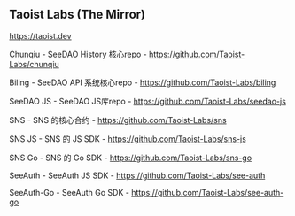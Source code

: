 ## Taoist Labs (The Mirror)

https://taoist.dev

<!--

**Here are some ideas to get you started:**

🙋‍♀️ A short introduction - what is your organization all about?
🌈 Contribution guidelines - how can the community get involved?
👩‍💻 Useful resources - where can the community find your docs? Is there anything else the community should know?
🍿 Fun facts - what does your team eat for breakfast?
🧙 Remember, you can do mighty things with the power of [Markdown](https://docs.github.com/github/writing-on-github/getting-started-with-writing-and-formatting-on-github/basic-writing-and-formatting-syntax)
-->

Chunqiu - SeeDAO History 核心repo - https://github.com/Taoist-Labs/chunqiu

Biling - SeeDAO API 系统核心repo - https://github.com/Taoist-Labs/biling

SeeDAO JS - SeeDAO JS库repo - https://github.com/Taoist-Labs/seedao-js

SNS - SNS 的核心合约 - https://github.com/Taoist-Labs/sns

SNS JS - SNS 的 JS SDK - https://github.com/Taoist-Labs/sns-js

SNS Go - SNS 的 Go SDK - https://github.com/Taoist-Labs/sns-go

SeeAuth - SeeAuth JS SDK - https://github.com/Taoist-Labs/see-auth

SeeAuth-Go - SeeAuth Go SDK - https://github.com/Taoist-Labs/see-auth-go
